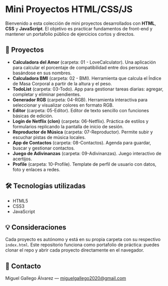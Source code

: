 # Mini Proyectos HTML/CSS/JS

Bienvenido a esta colección de mini proyectos desarrollados con **HTML**, **CSS** y **JavaScript**. El objetivo es practicar fundamentos de front-end y mantener un portafolio público de ejercicios cortos y directos.

## 🌟 Proyectos

- **Calculadora del Amor** (carpeta: 01 - LoveCalculator). Una aplicación para calcular el porcentaje de compatibilidad entre dos personas basándose en sus nombres.
- **Calculadora BMI** (carpeta: 02 - BMI). Herramienta que calcula el Índice de Masa Corporal a partir de la altura y el peso.
- **TodoList** (carpeta: 03-Todo). App para gestionar tareas diarias: agregar, completar y eliminar pendientes.
- **Generador RGB** (carpeta: 04-RGB). Herramienta interactiva para seleccionar y visualizar colores en formato RGB.
- **Editor** (carpeta: 05-Editor). Editor de texto sencillo con funciones básicas de edición.
- **Login de Netflix (clon)** (carpeta: 06-Netflix). Práctica de estilos y formularios replicando la pantalla de inicio de sesión.
- **Reproductor de Música** (carpeta: 07-Reproductor). Permite subir y escuchar pistas de música locales.
- **App de Contactos** (carpeta: 08-Contactos). Agenda para guardar, buscar y gestionar contactos.
- **Juego de Adivinanzas** (carpeta: 09-Adivinanzas). Juego interactivo de acertijos.
- **Profile** (carpeta: 10-Profile). Template de perfil de usuario con datos, foto y enlaces a redes.

## 🛠 Tecnologías utilizadas

- HTML5  
- CSS3  
- JavaScript

## 💡 Consideraciones

Cada proyecto es autónomo y está en su propia carpeta con su respectivo `index.html`. Este repositorio funciona como portafolio de práctica: puedes clonar el repo y abrir cada proyecto directamente en el navegador.

## 📣 Contacto

Miguel Gallego Álvarez — miguelgallego2020@gmail.com

